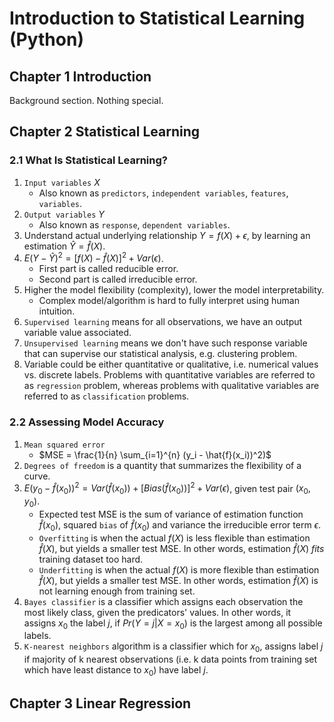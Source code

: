 # Introduction to Statistical Learning (Python)

## Chapter 1 Introduction

Background section. Nothing special.

## Chapter 2 Statistical Learning

### 2.1 What Is Statistical Learning?

1. `Input variables` $X$
    - Also known as `predictors`, `independent variables`, `features`, `variables`.
2. `Output variables` $Y$
    - Also known as `response`, `dependent variables`.
3. Understand actual underlying relationship $Y = f(X) + \epsilon$, by learning an estimation $\hat{Y} = \hat{f}(X)$.
4. $E(Y - \hat{Y})^2 = [f(X) - \hat{f}(X)]^2 + Var(\epsilon)$.
    - First part is called reducible error.
    - Second part is called irreducible error.
5. Higher the model flexibility (complexity), lower the model interpretability.
    - Complex model/algorithm is hard to fully interpret using human intuition.
6. `Supervised learning` means for all observations, we have an output variable value associated.
7. `Unsupervised learning` means we don't have such response variable that can supervise our statistical analysis, e.g. clustering problem.
8. Variable could be either quantitative or qualitative, i.e. numerical values vs. discrete labels. Problems with quantitative variables are referred to as `regression` problem, whereas problems with qualitative variables are referred to as `classification` problems.

### 2.2 Assessing Model Accuracy

1. `Mean squared error`
    - $MSE = \frac{1}{n} \sum_{i=1}^{n} (y_i - \hat{f}(x_i))^2)$
2. `Degrees of freedom` is a quantity that summarizes the flexibility of a curve.
3. $E(y_0 - \hat{f}(x_0))^2 = Var(\hat{f}(x_0)) + [Bias(\hat{f}(x_0))]^2 + Var(\epsilon)$, given test pair $(x_0, y_0)$.
    - Expected test MSE is the sum of variance of estimation function $\hat{f}(x_0)$, squared `bias` of $\hat{f}(x_0)$ and variance the irreducible error term $\epsilon$.
    - `Overfitting` is when the actual $f(X)$ is less flexible than estimation $\hat{f}(X)$, but yields a smaller test MSE. In other words, estimation $\hat{f}(X)$ *fits* training dataset too hard.
    - `Underfitting` is when the actual $f(X)$ is more flexible than estimation $\hat{f}(X)$, but yields a smaller test MSE. In other words, estimation $\hat{f}(X)$ is not learning enough from training set.
4. `Bayes classifier` is a classifier which assigns each observation the most likely class, given the predicators' values. In other words, it assigns $x_0$ the label $j$, if $Pr(Y=j|X= x_0)$ is the largest among all possible labels.
5. `K-nearest neighbors` algorithm is a classifier which for $x_0$, assigns label $j$ if majority of k nearest observations (i.e. k data points from training set which have least distance to $x_0$) have label $j$.  

## Chapter 3 Linear Regression